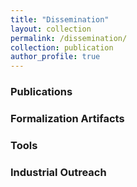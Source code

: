 ```yaml
---
title: "Dissemination"
layout: collection
permalink: /dissemination/
collection: publication
author_profile: true
---
```


### Publications
### Formalization Artifacts
### Tools
### Industrial Outreach